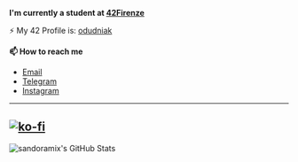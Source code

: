 
<!--
**Sandoramix/sandoramix** is a ✨ _special_ ✨ repository because its `README.md` (this file) appears on your GitHub profile.

Here are some ideas to get you started:

- 🔭 I’m currently working on ...
- 🌱 I’m currently learning ...
- 👯 I’m looking to collaborate on ...
- 🤔 I’m looking for help with ...
- 💬 Ask me about ...

- 😄 Pronouns: ...
-->

**I'm currently a student at [42Firenze](https://42firenze.it)**

⚡ My 42 Profile is: [odudniak](https://profile.intra.42.fr/users/odudniak)


**📫 How to reach me**
- [Email](mailto:sandoramix.dev@gmail.com)
- [Telegram](https://t.me/sandoramix)
- [Instagram](https://instagram.com/sandoramixer)

---
[![ko-fi](https://ko-fi.com/img/githubbutton_sm.svg)](https://ko-fi.com/J3J2DFD3D)
---

<img src="https://github-readme-stats.vercel.app/api?username=sandoramix&theme=monokai&show_icons=true&hide_border=true&count_private=true" alt="sandoramix's GitHub Stats" style="min-height:300px;"/>
